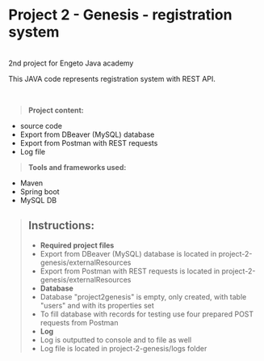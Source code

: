 # Project 2 - Genesis - registration system

<br />
2nd project for Engeto Java academy

This JAVA code represents registration system with REST API.

<br />

>**Project content:**
  - source code
  - Export from DBeaver (MySQL) database
  - Export from Postman with REST requests 
  - Log file

>**Tools and frameworks used:**
  - Maven
  - Spring boot
  - MySQL DB


>## Instructions:
>- **Required project files**
>  - Export from DBeaver (MySQL) database is located in project-2-genesis/externalResources
>  - Export from Postman with REST requests is located in project-2-genesis/externalResources
>- **Database**
>  - Database "project2genesis" is empty, only created, with table "users" and with its properties set
>  - To fill database with records for testing use four prepared POST requests from Postman 
>- **Log**
>  - Log is outputted to console and to file as well
>  - Log file is located in project-2-genesis/logs folder

